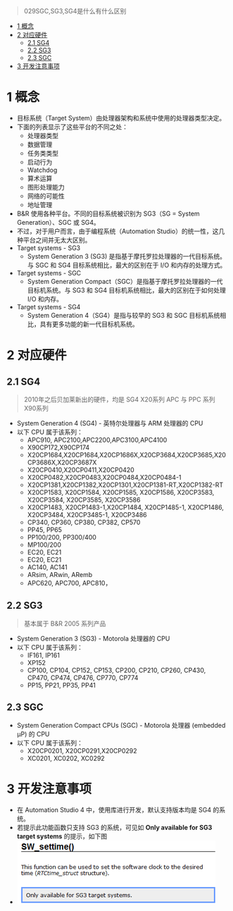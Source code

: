 > 029SGC,SG3,SG4是什么有什么区别

- [1 概念](#1%20%E6%A6%82%E5%BF%B5)
- [2 对应硬件](#2%20%E5%AF%B9%E5%BA%94%E7%A1%AC%E4%BB%B6)
	- [2.1 SG4](#2.1%20SG4)
	- [2.2 SG3](#2.2%20SG3)
	- [2.3 SGC](#2.3%20SGC)
- [3 开发注意事项](#3%20%E5%BC%80%E5%8F%91%E6%B3%A8%E6%84%8F%E4%BA%8B%E9%A1%B9)

# 1 概念

- 目标系统（Target System）由处理器架构和系统中使用的处理器类型决定。
- 下面的列表显示了这些平台的不同之处：
    - 处理器类型
    - 数据管理
    - 任务类类型
    - 启动行为
    - Watchdog
    - 算术运算
    - 图形处理能力
    - 网络的可能性
    - 地址管理
- B&R 使用各种平台。不同的目标系统被识别为 SG3（SG = System Generation）、SGC 或 SG4。
- 不过，对于用户而言，由于编程系统（Automation Studio）的统一性，这几种平台之间并无太大区别。
- Target systems - SG3
    - System Generation 3 (SG3) 是指基于摩托罗拉处理器的一代目标系统。与 SGC 和 SG4 目标系统相比，最大的区别在于 I/O 和内存的处理方式。
- Target systems - SGC
    - System Generation Compact（SGC）是指基于摩托罗拉处理器的一代目标机系统。与 SG3 和 SG4 目标机系统相比，最大的区别在于如何处理 I/O 和内存。
- Target systems - SG4
    - System Generation 4（SG4）是指与较早的 SG3 和 SGC 目标机系统相比，具有更多功能的新一代目标机系统。

# 2 对应硬件

## 2.1 SG4

> 2010年之后贝加莱新出的硬件，均是 SG4
> X20系列
> APC 与 PPC 系列
> X90系列
- System Generation 4 (SG4) - 英特尔处理器与 ARM 处理器的 CPU
- 以下 CPU 属于该系列：
    - APC910, APC2100,APC2200,APC3100,APC4100
    - X90CP172,X90CP174
    - X20CP1684,X20CP1684,X20CP1686X,X20CP3684,X20CP3685,X20CP3686X,X20CP3687X
    - X20CP0410,X20CP0411,X20CP0420
    - X20CP0482,X20CP0483,X20CP0484,X20CP0484-1
    - X20CP1381,X20CP1382,X20CP1301,X20CP1381-RT,X20CP1382-RT
    - X20CP1583, X20CP1584, X20CP1585, X20CP1586, X20CP3583, X20CP3584, X20CP3585, X20CP3586
    - X20CP1483, X20CP1483-1,X20CP1484, X20CP1485-1, X20CP1486, X20CP3484, X20CP3485-1, X20CP3486
    - CP340, CP360, CP380, CP382, CP570
    - PP45, PP65
    - PP100/200, PP300/400
    - MP100/200
    - EC20, EC21
    - EC20, EC21
    - AC140, AC141
    - ARsim, ARwin, ARemb
    - APC620, APC700, APC810，

## 2.2 SG3

> 基本属于 B&R 2005 系列产品
- System Generation 3 (SG3) - Motorola 处理器的 CPU
- 以下 CPU 属于该系列：
    - IF161, IP161
    - XP152
    - CP100, CP104, CP152, CP153, CP200, CP210, CP260, CP430, CP470, CP474, CP476, CP770, CP774
    - PP15, PP21, PP35, PP41

## 2.3 SGC

- System Generation Compact CPUs (SGC) - Motorola 处理器 (embedded µP) 的 CPU
- 以下 CPU 属于该系列：
    - X20CP0201, X20CP0291,X20CP0292
    - XC0201, XC0202, XC0292

# 3 开发注意事项

- 在 Automation Studio 4 中，使用库进行开发，默认支持版本均是 SG4 的系统。
- 若提示此功能函数只支持 SG3 的系统，可见如 **Only available for SG3 target systems** 的提示，如下图
- ![](FILES/029SGC,SG3,SG4是什么有什么区别/image-20231102160649230.png)
